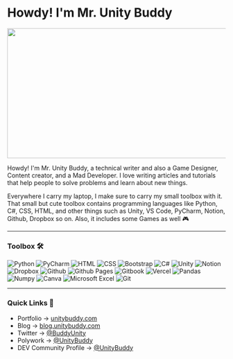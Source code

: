 # Howdy! I'm Mr. Unity Buddy
<img src="https://cdn.hashnode.com/res/hashnode/image/upload/v1654067879277/DGk8iUBVr.png"  width="1000" height="300">


Howdy! I'm Mr. Unity Buddy, a technical writer and also a Game Designer, Content creator, and a Mad Developer. I love writing articles and tutorials that help people to solve problems and learn about new things.



Everywhere I carry my laptop, I make sure to carry my small toolbox with it. That small but cute toolbox contains programming languages like Python, C#, CSS, HTML, and other things such as Unity, VS Code, PyCharm, Notion, Github, Dropbox so on. Also, it includes some Games as well 🎮

---

### Toolbox 🛠

![Python](https://img.shields.io/badge/-Python-3776AB?&style=for-the-badge&logo=python&logoColor=yellow)
![PyCharm](https://img.shields.io/badge/PyCharm-000000?&style=for-the-badge&logo=pycharm&logoColor=white)
![HTML](https://img.shields.io/badge/-html5-E34F26?&style=for-the-badge&logo=html5&logoColor=white)
![CSS](https://img.shields.io/badge/-css3-1572B6?&style=for-the-badge&logo=css3&logoColor=white)
![Bootstrap](https://img.shields.io/badge/bootstrap-7952B3?&style=for-the-badge&logo=bootstrap&logoColor=white)
![C#](https://img.shields.io/badge/-C%20Sharp-white?&style=for-the-badge&logo=c%20sharp&logoColor=239120)
![Unity](https://img.shields.io/badge/-Unity-000000?&style=for-the-badge&logo=unity&logoColor=white)
![Notion](https://img.shields.io/badge/Notion-white?&style=for-the-badge&logo=Notion&logoColor=black)
![Dropbox](https://img.shields.io/badge/dropbox-0061FF?&style=for-the-badge&logo=dropbox&logoColor=black)
![Github](https://img.shields.io/badge/github-181719?&style=for-the-badge&logo=github&logoColor=white)
![Github Pages](https://img.shields.io/badge/githubpages-222222?&style=for-the-badge&logo=githubpages&logoColor=white)
![Gitbook](https://img.shields.io/badge/gitbook-0061FF?&style=for-the-badge&logo=gitbook&logoColor=black)
![Vercel](https://img.shields.io/badge/vercel-black?&style=for-the-badge&logo=vercel&logoColor=cyan)
![Pandas](https://img.shields.io/badge/pandas-150458?&style=for-the-badge&logo=pandas&logoColor=white)
![Numpy](https://img.shields.io/badge/numpy-013243?&style=for-the-badge&logo=numpy&logoColor=cyan)
![Canva](https://img.shields.io/badge/canva-00C4CC?&style=for-the-badge&logo=canva&logoColor=black)
![Microsoft Excel](https://img.shields.io/badge/microsoftexcel-217346?&style=for-the-badge&logo=microsoftexcel&logoColor=black)
![Git](https://img.shields.io/badge/git-F05032?&style=for-the-badge&logo=git&logoColor=black)

---

### Quick Links 🔗

- Portfolio → [unitybuddy.com](https://unitybuddy.com/)
- Blog → [blog.unitybuddy.com](https://blog.unitybuddy.com/)
- Twitter → [@BuddyUnity](https://twitter.com/BuddyUnity)
- Polywork → [@UnityBuddy](https://www.polywork.com/unitybuddy)
- DEV Community Profile → [@UnityBuddy](https://dev.to/unitybuddy)


<!-- 

### Github Stats 📊
[![GitHub stats](https://github-readme-stats.vercel.app/api?username=SmallLion)](https://github.com/anuraghazra/readme-components)
[![Github Repo Card](https://github-readme-stats.vercel.app/api/pin/?username=SmallLion&repo=Python-Projects)](https://github.com/MrKrishnaAgarwal/readme-components-github)

📘 Latest Blog Articles

BLOG-POST-LIST:START 
- [JavaScript Cheat Sheet for Beginners](https://mr-unity-buddy.hashnode.dev/javascript-cheat-sheet-for-beginners)
- [Build Your Own 2048 Game Using Python](https://mr-unity-buddy.hashnode.dev/build-your-own-2048-game-using-python)
- [5+ Python Games With Source Code](https://mr-unity-buddy.hashnode.dev/5-python-games-with-source-code)
- [7 Bad Coding Habits You Should Leave Right Now](https://mr-unity-buddy.hashnode.dev/7-bad-coding-habits-you-should-leave-right-now)
- [Build An Emotion Based Movie Recommendation System Using Python](https://mr-unity-buddy.hashnode.dev/build-an-emotion-based-movie-recommendation-system-using-python)



- 🔭 I’m currently working on a new bluffy fluffy game!
- 🌱 I’m currently learning JavaScript
- 👯 I’m looking to collaborate on 3D games
- 💬 Ask me about Unity, Python or anything!
- 📫 Reach me via email - boobagames123@gmail.com
- 🏚 Hogwartz house: Griffindor

-->
